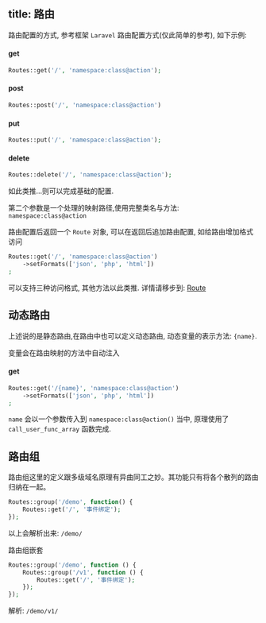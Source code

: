 title: 路由
---
路由配置的方式, 参考框架 `Laravel` 路由配置方式(仅此简单的参考), 如下示例:

#### get

```php
Routes::get('/', 'namespace:class@action');
```

#### post

```php
Routes::post('/', 'namespace:class@action')
```

#### put

```php
Routes::put('/', 'namespace:class@action');
```

#### delete

```php
Routes::delete('/', 'namespace:class@action');
```

如此类推...则可以完成基础的配置.

第二个参数是一个处理的映射路径,使用完整类名与方法: `namespace:class@action`

路由配置后返回一个 `Route` 对象, 可以在返回后追加路由配置, 如给路由增加格式访问

```php
Routes::get('/', 'namespace:class@action')
    ->setFormats(['json', 'php', 'html'])
;
```

可以支持三种访问格式, 其他方法以此类推. 详情请移步到: [Route]()

## 动态路由

上述说的是静态路由,在路由中也可以定义动态路由, 动态变量的表示方法: `{name}`.

变量会在路由映射的方法中自动注入

#### get

```php
Routes::get('/{name}', 'namespace:class@action')
    ->setFormats(['json', 'php', 'html'])
;
```

`name` 会以一个参数传入到 `namespace:class@action()` 当中, 原理使用了 `call_user_func_array` 函数完成.

## 路由组

路由组这里的定义跟多级域名原理有异曲同工之妙。其功能只有将各个散列的路由归纳在一起。

```php
Routes::group('/demo', function() {
    Routes::get('/', '事件绑定');
});
```

以上会解析出来: `/demo/`

路由组嵌套

```php
Routes::group('/demo', function () {
    Routes::group('/v1', function () {
        Routes::get('/', '事件绑定');
    });
});
```

解析: `/demo/v1/`